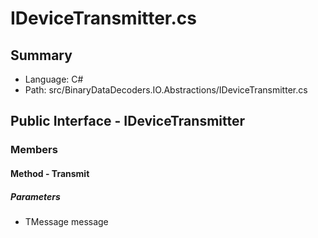 ﻿# IDeviceTransmitter.cs

## Summary

* Language: C#
* Path: src/BinaryDataDecoders.IO.Abstractions/IDeviceTransmitter.cs

## Public Interface - IDeviceTransmitter

### Members

#### Method - Transmit

#####  Parameters

 - TMessage message 

